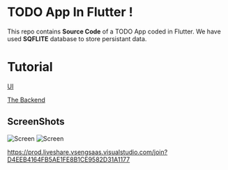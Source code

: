 # TODO App In Flutter !

This repo contains  **Source Code** of a TODO App coded in Flutter. 
We have used  **SQFLITE** database to store persistant data.


# Tutorial

[UI](https://youtu.be/M3IwPbjOXmw)

[The Backend](https://youtu.be/BDWZlUyQZF0)

## ScreenShots

![Screen](assets/screenshots/screen.png)
![Screen](assets/screenshots/alert.png)

https://prod.liveshare.vsengsaas.visualstudio.com/join?D4EEB4164FB5AE1FE8B1CE9582D31A1177
